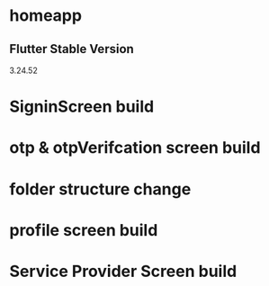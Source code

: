 # homeapp

## Flutter Stable Version 

3.24.52 

# SigninScreen build
# otp & otpVerifcation screen build
# folder structure change
# profile screen build
# Service Provider Screen build